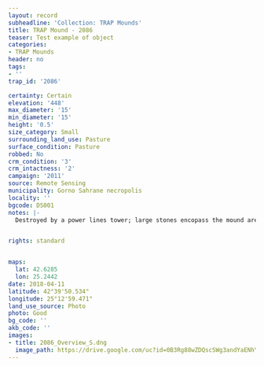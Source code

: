 ```yaml
---
layout: record
subheadline: 'Collection: TRAP Mounds'
title: TRAP Mound - 2086
teaser: Test example of object
categories:
- TRAP Mounds
header: no
tags:
- ''
trap_id: '2086'

certainty: Certain
elevation: '448'
max_diameter: '15'
min_diameter: '15'
height: '0.5'
size_category: Small
surrounding_land_use: Pasture
surface_condition: Pasture
robbed: No
crm_condition: '3'
crm_intactness: '2'
campaign: '2011'
source: Remote Sensing
municipality: Gorno Sahrane necropolis
locality: ''
bgcode: DS001
notes: |-
  Destroyed by a power lines tower; large stones encopass the mound area.


rights: standard


maps:
  lat: 42.6285
  lon: 25.2442
date: 2018-04-11
latitude: 42°39'50.534"
longitude: 25°12'59.471"
land_use_source: Photo
photo: Good
bg_code: ''
akb_code: ''
images:
- title: 2086_Overview_S.dng
  image_path: https://drive.google.com/uc?id=0B3Rg88wZDQscSWg3andYaENhYUk
---
```

